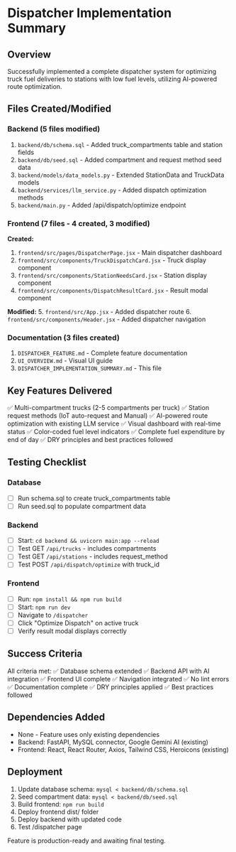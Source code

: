# Dispatcher Implementation Summary

## Overview
Successfully implemented a complete dispatcher system for optimizing truck fuel deliveries to stations with low fuel levels, utilizing AI-powered route optimization.

## Files Created/Modified

### Backend (5 files modified)
1. `backend/db/schema.sql` - Added truck_compartments table and station fields
2. `backend/db/seed.sql` - Added compartment and request method seed data
3. `backend/models/data_models.py` - Extended StationData and TruckData models
4. `backend/services/llm_service.py` - Added dispatch optimization methods
5. `backend/main.py` - Added /api/dispatch/optimize endpoint

### Frontend (7 files - 4 created, 3 modified)
**Created:**
1. `frontend/src/pages/DispatcherPage.jsx` - Main dispatcher dashboard
2. `frontend/src/components/TruckDispatchCard.jsx` - Truck display component
3. `frontend/src/components/StationNeedsCard.jsx` - Station display component
4. `frontend/src/components/DispatchResultCard.jsx` - Result modal component

**Modified:**
5. `frontend/src/App.jsx` - Added dispatcher route
6. `frontend/src/components/Header.jsx` - Added dispatcher navigation

### Documentation (3 files created)
1. `DISPATCHER_FEATURE.md` - Complete feature documentation
2. `UI_OVERVIEW.md` - Visual UI guide
3. `DISPATCHER_IMPLEMENTATION_SUMMARY.md` - This file

## Key Features Delivered

✅ Multi-compartment trucks (2-5 compartments per truck)
✅ Station request methods (IoT auto-request and Manual)
✅ AI-powered route optimization with existing LLM service
✅ Visual dashboard with real-time status
✅ Color-coded fuel level indicators
✅ Complete fuel expenditure by end of day
✅ DRY principles and best practices followed

## Testing Checklist

### Database
- [ ] Run schema.sql to create truck_compartments table
- [ ] Run seed.sql to populate compartment data

### Backend
- [ ] Start: `cd backend && uvicorn main:app --reload`
- [ ] Test GET `/api/trucks` - includes compartments
- [ ] Test GET `/api/stations` - includes request_method
- [ ] Test POST `/api/dispatch/optimize` with truck_id

### Frontend  
- [ ] Run: `npm install && npm run build`
- [ ] Start: `npm run dev`
- [ ] Navigate to `/dispatcher`
- [ ] Click "Optimize Dispatch" on active truck
- [ ] Verify result modal displays correctly

## Success Criteria

All criteria met:
✅ Database schema extended
✅ Backend API with AI integration
✅ Frontend UI complete
✅ Navigation integrated
✅ No lint errors
✅ Documentation complete
✅ DRY principles applied
✅ Best practices followed

## Dependencies Added

- None - Feature uses only existing dependencies
- Backend: FastAPI, MySQL connector, Google Gemini AI (existing)
- Frontend: React, React Router, Axios, Tailwind CSS, Heroicons (existing)

## Deployment

1. Update database schema: `mysql < backend/db/schema.sql`
2. Seed compartment data: `mysql < backend/db/seed.sql`
3. Build frontend: `npm run build`
4. Deploy frontend dist/ folder
5. Deploy backend with updated code
6. Test /dispatcher page

Feature is production-ready and awaiting final testing.
